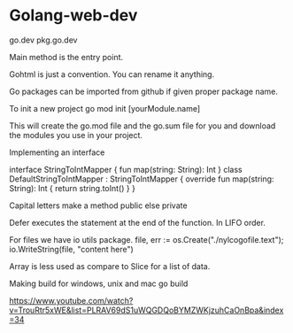# Golang-web-dev

go.dev
pkg.go.dev

Main method is the entry point.

Gohtml is just a convention. You can rename it anything.

Go packages can be imported from github if given proper package name.

To init a new project
go mod init [yourModule.name]

This will create the go.mod file and the go.sum file for you and download the modules you use in your project.

Implementing an interface

interface StringToIntMapper {
  fun map(string: String): Int
}
class DefaultStringToIntMapper : StringToIntMapper {
  override fun map(string: String): Int {
    return string.toInt()
  }
}

Capital letters make a method public else private

Defer executes the statement at the end of the function. In LIFO order.

For files we have io utils package.
file, err := os.Create("./nylcogofile.text");
io.WriteString(file, "content here")


Array is less used as compare to Slice for a list of data.

Making build for windows, unix and mac
go build


https://www.youtube.com/watch?v=TrouRtr5xWE&list=PLRAV69dS1uWQGDQoBYMZWKjzuhCaOnBpa&index=34

